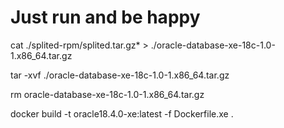 # Just run and be happy

cat ./splited-rpm/splited.tar.gz* > ./oracle-database-xe-18c-1.0-1.x86_64.tar.gz

tar -xvf ./oracle-database-xe-18c-1.0-1.x86_64.tar.gz

rm oracle-database-xe-18c-1.0-1.x86_64.tar.gz 

docker build -t oracle18.4.0-xe:latest -f Dockerfile.xe .
